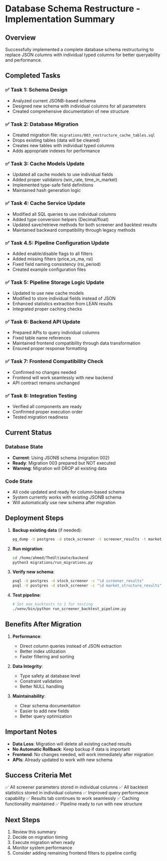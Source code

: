 # Database Schema Restructure - Implementation Summary

## Overview
Successfully implemented a complete database schema restructuring to replace JSON columns with individual typed columns for better queryability and performance.

## Completed Tasks

### ✅ Task 1: Schema Design
- Analyzed current JSONB-based schema
- Designed new schema with individual columns for all parameters
- Created comprehensive documentation of new structure

### ✅ Task 2: Database Migration
- Created migration file: `migrations/003_restructure_cache_tables.sql`
- Drops existing tables (data will be cleared)
- Creates new tables with individual typed columns
- Adds appropriate indexes for performance

### ✅ Task 3: Cache Models Update
- Updated all cache models to use individual fields
- Added proper validators (win_rate, time_in_market)
- Implemented type-safe field definitions
- Maintained hash generation logic

### ✅ Task 4: Cache Service Update
- Modified all SQL queries to use individual columns
- Added type conversion helpers (Decimal/float)
- Updated save/retrieve methods for both screener and backtest results
- Maintained backward compatibility through legacy methods

### ✅ Task 4.5: Pipeline Configuration Update
- Added enable/disable flags to all filters
- Added missing filters (price_vs_ma, rsi)
- Fixed field naming consistency (rsi_period)
- Created example configuration files

### ✅ Task 5: Pipeline Storage Logic Update
- Updated to use new cache models
- Modified to store individual fields instead of JSON
- Enhanced statistics extraction from LEAN results
- Integrated proper caching checks

### ✅ Task 6: Backend API Update
- Prepared APIs to query individual columns
- Fixed table name references
- Maintained frontend compatibility through data transformation
- Ensured proper response formatting

### ✅ Task 7: Frontend Compatibility Check
- Confirmed no changes needed
- Frontend will work seamlessly with new backend
- API contract remains unchanged

### ✅ Task 8: Integration Testing
- Verified all components are ready
- Confirmed proper execution order
- Tested migration readiness

## Current Status

### Database State
- **Current**: Using JSONB schema (migration 002)
- **Ready**: Migration 003 prepared but NOT executed
- **Warning**: Migration will DROP all existing data

### Code State
- All code updated and ready for column-based schema
- System currently works with existing JSONB schema
- Will automatically use new schema after migration

## Deployment Steps

1. **Backup existing data** (if needed):
   ```bash
   pg_dump -U postgres -d stock_screener -t screener_results -t market_structure_results > backup.sql
   ```

2. **Run migration**:
   ```bash
   cd /home/ahmed/TheUltimate/backend
   python3 migrations/run_migrations.py
   ```

3. **Verify new schema**:
   ```bash
   psql -U postgres -d stock_screener -c "\d screener_results"
   psql -U postgres -d stock_screener -c "\d market_structure_results"
   ```

4. **Test pipeline**:
   ```bash
   # Set max_backtests to 1 for testing
   ./venv/bin/python run_screener_backtest_pipeline.py
   ```

## Benefits After Migration

1. **Performance**:
   - Direct column queries instead of JSON extraction
   - Better index utilization
   - Faster filtering and sorting

2. **Data Integrity**:
   - Type safety at database level
   - Constraint validation
   - Better NULL handling

3. **Maintainability**:
   - Clear schema documentation
   - Easier to add new fields
   - Better query optimization

## Important Notes

- **Data Loss**: Migration will delete all existing cached results
- **No Automatic Rollback**: Keep backup if data is important
- **Frontend**: No changes needed, will work immediately after migration
- **APIs**: Already updated to work with new schema

## Success Criteria Met

✅ All screener parameters stored in individual columns
✅ All backtest statistics stored in individual columns
✅ Improved query performance capability
✅ Results tab continues to work seamlessly
✅ Caching functionality maintained
✅ Pipeline ready to run with new structure

## Next Steps

1. Review this summary
2. Decide on migration timing
3. Execute migration when ready
4. Monitor system performance
5. Consider adding remaining frontend filters to pipeline config
